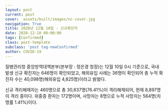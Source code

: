 ```yaml
---
layout: post
current: post
cover:  assets/built/images/nc-cover.jpg
navigation: True
title: 2020년 12월 10일 - 신규확진자
date: 2020-12-10 00:00:00
tags: [Confirmed]
class: post-template
subclass: 'post tag-newConfirmed'
author: COVID-19
---
```


질병관리청 중앙방역대책본부(본부장 : 정은경 청장)는 12월 10일 0시 기준으로, 
국내 발생 신규 확진자는 646명이 확인되었고, 
해외유입 사례는 36명이 확인되어 총 누적 확진자 수는 40,098명(해외유입 4,825명)이라고 밝혔다.

신규 격리해제자는 460명으로 총 30,637명(76.41%)이 격리해제되어, 현재 8,897명이 격리 중이다. 
위중증 환자는 172명이며, 사망자는 8명으로 누적 사망자는 564명(치명률 1.41%)이다.